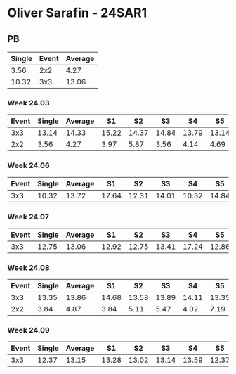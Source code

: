 # Oliver Sarafin - 24SAR1

## PB
|Single|Event|Average|
|----|----|----|
|3.56|2x2|4.27|
|10.32|3x3|13.06|
### Week 24.03
|Event|Single|Average|S1|S2|S3|S4|S5|
|-----|-------|------|--|--|--|--|--|
|3x3|13.14|14.33|15.22|14.37|14.84|13.79|13.14|
|2x2|3.56|4.27|3.97|5.87|3.56|4.14|4.69|
### Week 24.06
|Event|Single|Average|S1|S2|S3|S4|S5|
|-----|-------|------|--|--|--|--|--|
|3x3|10.32|13.72|17.64|12.31|14.01|10.32|14.84|
### Week 24.07
|Event|Single|Average|S1|S2|S3|S4|S5|
|-----|-------|------|--|--|--|--|--|
|3x3|12.75|13.06|12.92|12.75|13.41|17.24|12.86|
### Week 24.08
|Event|Single|Average|S1|S2|S3|S4|S5|
|-----|-------|------|--|--|--|--|--|
|3x3|13.35|13.86|14.68|13.58|13.89|14.11|13.35|
|2x2|3.84|4.87|3.84|5.11|5.47|4.02|7.19|
### Week 24.09
|Event|Single|Average|S1|S2|S3|S4|S5|
|-----|-------|------|--|--|--|--|--|
|3x3|12.37|13.15|13.28|13.02|13.14|13.59|12.37|
